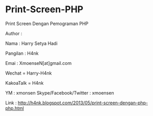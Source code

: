 Print-Screen-PHP
================

Print Screen Dengan Pemograman PHP

Author :

Nama : Harry Setya Hadi

Pangilan : H4nk

Emai : XmoenseN[at]gmail.com

Wechat = Harry-H4nk

KakoaTalk = H4nk

YM : xmonsen
Skype/Facebook/Twitter : xmoensen

Link : http://h4nk.blogspot.com/2013/05/print-screen-dengan-php-php.html
